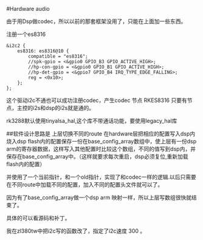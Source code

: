#Hardware audio

由于用Dsp做codec，所以以前的那套框架没用了，只能在上面加一些东西。

注册一个es8316

	&i2c2 {
		es8316: es8316@10 {
			compatible = "es8316";
			//spk-gpio = <&gpio0 GPIO_B3 GPIO_ACTIVE_HIGH>;
			//hp-con-gpio = <&gpio0 GPIO_B1 GPIO_ACTIVE_HIGH>;
			//hp-det-gpio = <&gpio7 GPIO_B4 IRQ_TYPE_EDGE_FALLING>;
			reg = <0x10>;
		};
	};

这个驱动i2c不通也可以成功注册codec，产生codec 节点 RKES8316
只要有节点，主控的i2s和dsp的i2s就是通的。

rk3288默认使用tinyalsa_hal,这个库不带通话功能，要使用legacy_hal库


##软件设计思路是
上层切换不同的route 在hardware层把相应的配置写入dsp内
烧入dsp flash内的配置保存一份在base_config_array数组中，使上层有一份dsp arm的寄存器数据，这样写入其他配置时比较这个数组，不同的值写到dsp内，并保存在base_config_array中。（这样就要求每次重启，dsp必须复位,重新加载flash内的配置）

并使用了一个当前指针，和一个old指针，实现了和codec一样的逻辑.以后只需要在不同route中加载不同的配置，加入不同的配置头文件就可以了。

因为有了base_config_array做一个dsp arm 映射一样，所以上层写数组很快就结束了。

具体的可以看源码和补丁。

我在zl380tw中把i2c写的函数改了，指定了i2c速度 300 。





